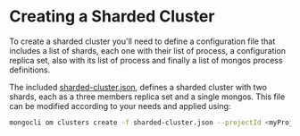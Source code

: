 # Creating a Sharded Cluster

To create a sharded cluster you'll need to define a configuration file that includes
a list of shards, each one with their list of process, 
a configuration replica set, also with its list of process
and finally a list of mongos process definitions.

The included [sharded-cluster.json](examples/ops-manager/sharded-cluster.json),
defines a sharded cluster with two shards, each as a three members replica set
and a single mongos. This file can be modified according to your needs and applied using:

```bash
mongocli om clusters create -f sharded-cluster.json --projectId <myProjectID>
```
